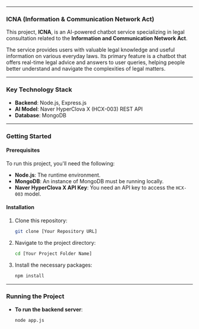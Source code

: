 -----

### ICNA (Information & Communication Network Act)

This project, **ICNA**, is an AI-powered chatbot service specializing in legal consultation related to the **Information and Communication Network Act**.

The service provides users with valuable legal knowledge and useful information on various everyday laws. Its primary feature is a chatbot that offers real-time legal advice and answers to user queries, helping people better understand and navigate the complexities of legal matters.

-----

### Key Technology Stack

  * **Backend**: Node.js, Express.js
  * **AI Model**: Naver HyperClova X (HCX-003) REST API
  * **Database**: MongoDB

-----

### Getting Started

#### Prerequisites

To run this project, you'll need the following:

  * **Node.js**: The runtime environment.
  * **MongoDB**: An instance of MongoDB must be running locally.
  * **Naver HyperClova X API Key**: You need an API key to access the `HCX-003` model.

#### Installation

1.  Clone this repository:

    ```bash
    git clone [Your Repository URL]
    ```

2.  Navigate to the project directory:

    ```bash
    cd [Your Project Folder Name]
    ```

3.  Install the necessary packages:

    ```bash
    npm install
    ```

-----

### Running the Project

  * **To run the backend server**:
    ```bash
    node app.js
    ```